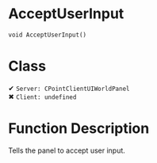 # AcceptUserInput
```
void AcceptUserInput()
```
# Class
✔ `Server: CPointClientUIWorldPanel`  
✖ `Client: undefined`  

# Function Description
Tells the panel to accept user input.
